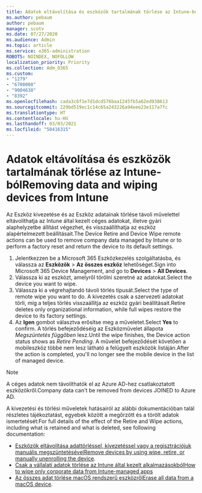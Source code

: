 ```yaml
---
title: Adatok eltávolítása és eszközök tartalmának törlése az Intune-ból
ms.author: pebaum
author: pebaum
manager: scotv
ms.date: 07/27/2020
ms.audience: Admin
ms.topic: article
ms.service: o365-administration
ROBOTS: NOINDEX, NOFOLLOW
localization_priority: Priority
ms.collection: Adm_O365
ms.custom:
- "1279"
- "6700008"
- "9004638"
- "8392"
ms.openlocfilehash: cada3c6f1e7d1dcd576baa1245fb5a62ed938613
ms.sourcegitcommit: 229bd519ec1c14c65a243226a94eee23e117a7fc
ms.translationtype: HT
ms.contentlocale: hu-HU
ms.lasthandoff: 03/03/2021
ms.locfileid: "50416315"
---
```

# <a name="removing-data-and-wiping-devices-from-intune"></a><span data-ttu-id="c5e97-102">Adatok eltávolítása és eszközök tartalmának törlése az Intune-ból</span><span class="sxs-lookup"><span data-stu-id="c5e97-102">Removing data and wiping devices from Intune</span></span>

<span data-ttu-id="c5e97-103">Az Eszköz kivezetése és az Eszköz adatainak törlése távoli művelettel eltávolíthatja az Intune által kezelt céges adatokat, illetve gyári alaphelyzetbe állítást végezhet, és visszaállíthatja az eszköz alapértelmezett beállításait.</span><span class="sxs-lookup"><span data-stu-id="c5e97-103">The Device Retire and Device Wipe remote actions can be used to remove company data managed by Intune or to perform a factory reset and return the device to its default settings.</span></span>

1. <span data-ttu-id="c5e97-104">Jelentkezzen be a Microsoft 365 Eszközkezelés szolgáltatásba, és válassza az **Eszközök** > **Az összes eszköz** lehetőséget.</span><span class="sxs-lookup"><span data-stu-id="c5e97-104">Sign into Microsoft 365 Device Management, and go to **Devices** > **All Devices**.</span></span>
2. <span data-ttu-id="c5e97-105">Válassza ki az eszközt, amelyről törölni szeretné az adatokat.</span><span class="sxs-lookup"><span data-stu-id="c5e97-105">Select the device you want to wipe.</span></span>
3. <span data-ttu-id="c5e97-106">Válassza ki a végrehajtandó távoli törlés típusát.</span><span class="sxs-lookup"><span data-stu-id="c5e97-106">Select the type of remote wipe you want to do.</span></span> <span data-ttu-id="c5e97-107">A kivezetés csak a szervezeti adatokat törli, míg a teljes törlés visszaállítja az eszköz gyári beállításait.</span><span class="sxs-lookup"><span data-stu-id="c5e97-107">Retire deletes only organizational information, while full wipes restore the device to its factory settings.</span></span>
4. <span data-ttu-id="c5e97-108">Az **Igen** gombot választva erősítse meg a műveletet.</span><span class="sxs-lookup"><span data-stu-id="c5e97-108">Select **Yes** to confirm.</span></span> <span data-ttu-id="c5e97-109">A törlés befejeződéséig az Eszközművelet állapota *Megszüntetés függőben* lesz.</span><span class="sxs-lookup"><span data-stu-id="c5e97-109">Until the wipe finishes, the Device action status shows as *Retire Pending*.</span></span>
    <span data-ttu-id="c5e97-110">A művelet befejeződését követően a mobileszköz többé nem lesz látható a felügyelt eszközök listáján.</span><span class="sxs-lookup"><span data-stu-id="c5e97-110">After the action is completed, you'll no longer see the mobile device in the list of managed device.</span></span>

> [!NOTE]
> <span data-ttu-id="c5e97-111">A céges adatok nem távolíthatók el az Azure AD-hez csatlakoztatott eszközökről.</span><span class="sxs-lookup"><span data-stu-id="c5e97-111">Company data can't be removed from devices JOINED to Azure AD.</span></span> 

<span data-ttu-id="c5e97-112">A kivezetési és törlési műveletek hatásairól az alábbi dokumentációban talál részletes tájékoztatást, egyebek között a megőrzött és a törölt adatok ismertetését:</span><span class="sxs-lookup"><span data-stu-id="c5e97-112">For full details of the effect of the Retire and Wipe actions, including what is retained and what is deleted, see following documentation:</span></span>

- <span data-ttu-id="c5e97-113">[Eszközök eltávolítása adattörléssel, kivezetéssel vagy a regisztrációjuk manuális megszüntetésével](https://docs.microsoft.com/mem/intune/remote-actions/devices-wipe)</span><span class="sxs-lookup"><span data-stu-id="c5e97-113">[Remove devices by using wipe, retire, or manually unenrolling the device](https://docs.microsoft.com/mem/intune/remote-actions/devices-wipe).</span></span>
- [<span data-ttu-id="c5e97-114">Csak a vállalati adatok törlése az Intune által kezelt alkalmazásokból</span><span class="sxs-lookup"><span data-stu-id="c5e97-114">How to wipe only corporate data from Intune-managed apps</span></span>](https://docs.microsoft.com/mem/intune/apps/apps-selective-wipe)
- <span data-ttu-id="c5e97-115">[Az összes adat törlése macOS rendszerű eszközről](https://docs.microsoft.com/mem/intune/remote-actions/device-erase)</span><span class="sxs-lookup"><span data-stu-id="c5e97-115">[Erase all data from a macOS device](https://docs.microsoft.com/mem/intune/remote-actions/device-erase).</span></span>